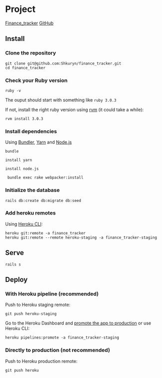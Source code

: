 # Project

[Finance_tracker](https://finance-tracker-team-c.herokuapp.com/)
[GitHub](https://github.com/Shkuryn/finance_tracker)

## Install

### Clone the repository

```shell
git clone git@github.com:Shkuryn/finance_tracker.git
cd finance_tracker
```

### Check your Ruby version

```shell
ruby -v
```

The ouput should start with something like `ruby 3.0.3`

If not, install the right ruby version using [rvm](https://rvm.io/) (it could take a while):

```shell
rvm install 3.0.3
```
### Install dependencies

Using [Bundler](https://github.com/bundler/bundler), [Yarn](https://github.com/yarnpkg/yarn) and [Node.js](https://nodejs.org/en/)

```shell
bundle 
```
```shell
install yarn 
```
```shell
install node.js 
```
```shell
 bundle exec rake webpacker:install
```
### Initialize the database

```shell
rails db:create db:migrate db:seed
```

### Add heroku remotes

Using [Heroku CLI](https://devcenter.heroku.com/articles/heroku-cli):

```shell
heroku git:remote -a finance_tracker
heroku git:remote --remote heroku-staging -a finance_tracker-staging
```

## Serve

```shell
rails s
```

## Deploy

### With Heroku pipeline (recommended)

Push to Heroku staging remote:

```shell
git push heroku-staging
```

Go to the Heroku Dashboard and [promote the app to production](https://devcenter.heroku.com/articles/pipelines) or use Heroku CLI:

```shell
heroku pipelines:promote -a finance_tracker-staging
```

### Directly to production (not recommended)

Push to Heroku production remote:

```shell
git push heroku
```

